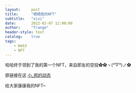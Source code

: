 ```yaml
---
layout:     post
title:      "晒晒我的NFT"
subtitle:   "xixi"
date:       2022-02-07 12:00:00
author:     "frange"
header-style: text
catalog:    true
tags:
    - Web3
    - NFT
---
```


哈哈终于领到了我的第一个NFT，来自即友的空投✿✿ヽ(°▽°)ノ✿

原链接在这 [小_邦的动态](https://web.okjike.com/originalPost/61f4130d17f76d00100244c6)

给大家康康我的NFT~

 <nft-card contractAddress="0xd2bc5c3990c06ccd26f10a3e9d93b19450136c8d" tokenId="136"> 
